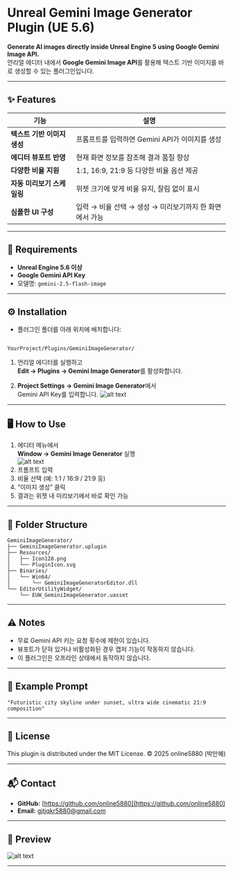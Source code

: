 # Unreal Gemini Image Generator Plugin (UE 5.6)

**Generate AI images directly inside Unreal Engine 5 using Google Gemini Image API.**  
언리얼 에디터 내에서 **Google Gemini Image API**를 활용해 텍스트 기반 이미지를 바로 생성할 수 있는 플러그인입니다.

---

## ✨ Features

| 기능 | 설명 |
|------|------|
| **텍스트 기반 이미지 생성** | 프롬프트를 입력하면 Gemini API가 이미지를 생성 |
| **에디터 뷰포트 반영** | 현재 화면 정보를 참조해 결과 품질 향상 |
| **다양한 비율 지원** | 1:1, 16:9, 21:9 등 다양한 비율 옵션 제공 |
| **자동 미리보기 스케일링** | 위젯 크기에 맞게 비율 유지, 잘림 없이 표시 |
| **심플한 UI 구성** | 입력 → 비율 선택 → 생성 → 미리보기까지 한 화면에서 가능 |

---

## 🧩 Requirements

- **Unreal Engine 5.6 이상**
- **Google Gemini API Key**
- 모델명: `gemini-2.5-flash-image`

---

## ⚙️ Installation

- 플러그인 폴더를 아래 위치에 배치합니다:
```

YourProject/Plugins/GeminiImageGenerator/

````

1. 언리얼 에디터를 실행하고  
**Edit → Plugins → Gemini Image Generator**를 활성화합니다.

2. **Project Settings → Gemini Image Generator**에서  
Gemini API Key를 입력합니다.
![alt text](https://github.com/online5880/Unreal-Gemini-Image-Generator/blob/main/Images/setting.png?raw=true)

---

## 🖥️ How to Use

1. 에디터 메뉴에서  
**Window → Gemini Image Generator** 실행  
![alt text](https://github.com/online5880/Unreal-Gemini-Image-Generator/blob/main/Images/toolbar.png?raw=true)
1. 프롬프트 입력  
2. 비율 선택 (예: 1:1 / 16:9 / 21:9 등)  
3. “이미지 생성” 클릭  
4. 결과는 위젯 내 미리보기에서 바로 확인 가능  

---

## 📁 Folder Structure

```
GeminiImageGenerator/
├── GeminiImageGenerator.uplugin
├── Resources/
│   ├── Icon128.png
│   └── PluginIcon.svg
├── Binaries/
│   └── Win64/
│       └── GeminiImageGeneratorEditor.dll
└── EditorUtilityWidget/
    └── EUW_GeminiImageGenerator.uasset
```

---

## ⚠️ Notes

* 무료 Gemini API 키는 요청 횟수에 제한이 있습니다.
* 뷰포트가 닫혀 있거나 비활성화된 경우 캡처 기능이 작동하지 않습니다.
* 이 플러그인은 오프라인 상태에서 동작하지 않습니다.

---

## 🧱 Example Prompt

```
"Futuristic city skyline under sunset, ultra wide cinematic 21:9 composition"
```

---

## 📜 License

This plugin is distributed under the MIT License.
© 2025 online5880 (박만혜)

---

## 📬 Contact

* **GitHub:** [https://github.com/online5880](https://github.com/online5880)
* **Email:** [gjtjqkr5880@gmail.com](mailto:gjtjqkr5880@gmail.com)

---

## 🌌 Preview

![alt text](https://github.com/online5880/Unreal-Gemini-Image-Generator/blob/main/Images/preview.png?raw=true)

---